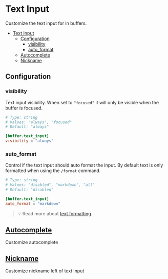 # Text Input

Customize the text input for in buffers.

- [Text Input](#text-input)
  - [Configuration](#configuration)
    - [visibility](#visibility)
    - [auto\_format](#auto_format)
  - [Autocomplete](#autocomplete)
  - [Nickname](#nickname)

## Configuration

### visibility

Text input visibility. When set to `"focused"` it will only be visible when the buffer is focused.

```toml
# Type: string
# Values: "always", "focused"
# Default: "always"

[buffer.text_input]
visibility = "always"
```

### auto_format

Control if the text input should auto format the input. By default text is only formatted when using the `/format` command.

```toml
# Type: string
# Values: "disabled", "markdown", "all"
# Default: "disabled"

[buffer.text_input]
auto_format = "markdown"
```

> 💡 Read more about [text formatting](../../../guides/text-formatting.md).

## [Autocomplete](autocomplete.md)

Customize autocomplete

## [Nickname](nickname.md)

Customize nickname left of text input
